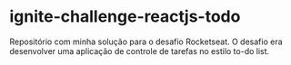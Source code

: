 # ignite-challenge-reactjs-todo
Repositório com minha solução para o desafio Rocketseat. O desafio era desenvolver uma aplicação de controle de tarefas no estilo to-do list. 
